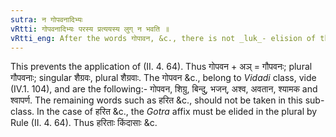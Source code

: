 ```yaml
---
sutra: न गोपवनादिभ्यः
vRtti: गोपवनादिभ्यः परस्य प्रत्ययस्य लुग् न भवति ॥
vRtti_eng: After the words गोपावन, &c., there is not _luk_- elision of the _Gotra_ affix, when the word takes the plural.
---
```

This prevents the application of (II. 4. 64). Thus गोपवन + अञ् = गौपवनः; plural गौपवनाः; singular शैग्रवः, plural शैग्रवाः. The गोपवन &c., belong to _Vidadi_ class, vide (IV.1. 104), and are the following:- गोपवन, शिग्रु, बिन्दु, भजन्, अश्व, अवतान, श्यामक and श्वापर्ण. The remaining words such as हरित &c., should not be taken in this sub-class. In the case of हरित &c., the _Gotra_ affix must be elided in the plural by Rule (II. 4. 64). Thus हरिताः किंदासाः &c.

